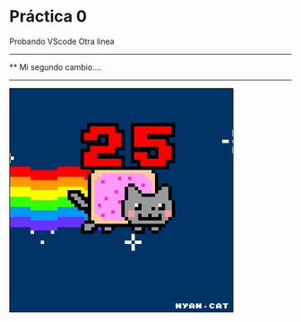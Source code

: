  # Práctica 0

Probando VScode
Otra linea

***********************
**  Mi segundo cambio....
*************************

![](Ejercicio2-img1.gif)